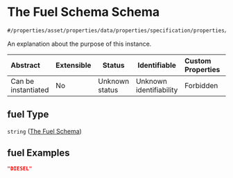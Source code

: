 # The Fuel Schema Schema

```txt
#/properties/asset/properties/data/properties/specification/properties/fuel#/properties/asset/properties/data/properties/specification/properties/fuel
```

An explanation about the purpose of this instance.


| Abstract            | Extensible | Status         | Identifiable            | Custom Properties | Additional Properties | Access Restrictions | Defined In                                                                           |
| :------------------ | ---------- | -------------- | ----------------------- | :---------------- | --------------------- | ------------------- | ------------------------------------------------------------------------------------ |
| Can be instantiated | No         | Unknown status | Unknown identifiability | Forbidden         | Allowed               | none                | [quote_schema.schema.json\*](../out/quote_schema.schema.json "open original schema") |

## fuel Type

`string` ([The Fuel Schema](quote_schema-properties-the-asset-schema-properties-the-data-schema-properties-the-specification-schema-properties-the-fuel-schema.md))

## fuel Examples

```json
"DIESEL"
```
